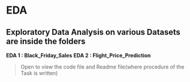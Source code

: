 # EDA

## Exploratory Data Analysis on various Datasets are inside the folders

 **EDA 1 : Black_Friday_Sales**
 **EDA 2 : Flight_Price_Prediction**

> Open to view the code file and Readme file(where procedure of the Task is written)

